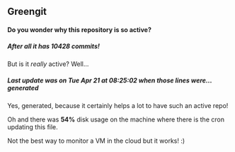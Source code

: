 ## Greengit

#### Do you wonder why this repository is so active?

##### After all it has 10428 commits!

But is it *really* active? Well...

##### Last update was on Tue Apr 21 at 08:25:02 when those lines were... generated

Yes, generated, because it certainly helps a lot to have such an active repo!

Oh and there was **54%** disk usage on the machine
where there is the cron updating this file.

Not the best way to monitor a VM in the cloud but it works! :)
